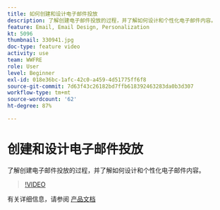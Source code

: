 ```yaml
---
title: 如何创建和设计电子邮件投放
description: 了解创建电子邮件投放的过程，并了解如何设计和个性化电子邮件内容。
feature: Email, Email Design, Personalization
kt: 5096
thumbnail: 330941.jpg
doc-type: feature video
activity: use
team: WWFRE
role: User
level: Beginner
exl-id: 018e36bc-1afc-42c0-a459-4d51775ff6f8
source-git-commit: 7d63f43c26182bd7ffb618392463283da0b3d307
workflow-type: tm+mt
source-wordcount: '62'
ht-degree: 87%

---
```


# 创建和设计电子邮件投放

了解创建电子邮件投放的过程，并了解如何设计和个性化电子邮件内容。

>[!VIDEO](https://video.tv.adobe.com/v/330941?quality=12)

有关详细信息，请参阅 [产品文档](https://experienceleague.adobe.com/docs/campaign-classic/using/sending-messages/sending-emails/defining-the-email-content.html?lang=zh-Hans)
